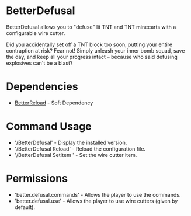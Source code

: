 # BetterDefusal

BetterDefusal allows you to "defuse" lit TNT and TNT minecarts with a configurable wire cutter.

Did you accidentally set off a TNT block too soon, putting your entire contraption at risk? Fear not! Simply unleash 
your inner bomb squad, save the day, and keep all your progress intact – because who said defusing explosives 
can't be a blast?

# Dependencies
- [BetterReload](https://www.spigotmc.org/resources/betterreload.111256/) - Soft Dependency

# Command Usage

- '/BetterDefusal' - Display the installed version.
- '/BetterDefusal Reload' - Reload the configuration file.
- '/BetterDefusal SetItem <Item>' - Set the wire cutter item.

# Permissions

- 'better.defusal.commands' - Allows the player to use the commands.
- 'better.defusal.use' - Allows the player to use wire cutters (given by default).
